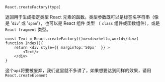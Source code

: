 ```react
React.createFactory(type)
```

返回用于生成指定类型 React 元素的函数。类型参数既可以是标签名字符串（像是 '`div`' 或 '`span`'），也可以是 React 组件 类型 （ `class` 组件或函数组件），或是 `React fragment` 类型。

```react
const Text = React.createFactory(()=><div>hello,world</div>) 
function Index(){  
    return <div style={{ marginTop:'50px'  }} >
        <Text/>
    </div>
}
```

这个`api`将要被废弃，我们这里就不多讲了，如果想要达到同样的效果，请用`React.createElement`


